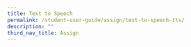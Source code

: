 ```yaml
---
title: Text to Speech
permalink: /student-user-guide/assign/text-to-speech-tts/
description: ""
third_nav_title: Assign
---
```

